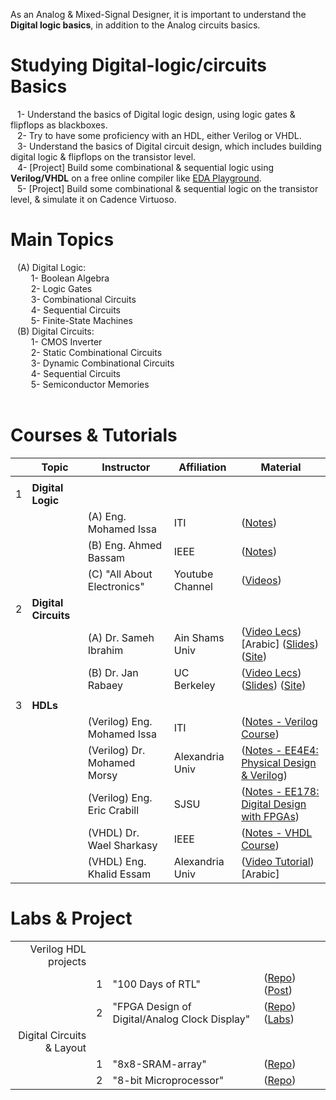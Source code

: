 As an Analog & Mixed-Signal Designer, it is important to understand the **Digital logic basics**, in addition to the Analog circuits basics.
# Studying Digital-logic/circuits Basics
&ensp; 1- Understand the basics of Digital logic design, using logic gates & flipflops as blackboxes.</br>
&ensp; 2- Try to have some proficiency with an HDL, either Verilog or VHDL. </br>
&ensp; 3- Understand the basics of Digital circuit design, which includes building digital logic & flipflops on the transistor level.</br>
&ensp; 4- [Project] Build some combinational & sequential logic using **Verilog/VHDL** on a free online compiler like [EDA Playground](https://www.edaplayground.com/).</br>
&ensp; 5- [Project] Build some combinational & sequential logic on the transistor level, & simulate it on Cadence Virtuoso.</br>

# Main Topics
&ensp; (A) Digital Logic: </br>
&ensp; &ensp; &ensp; 1- Boolean Algebra </br>
&ensp; &ensp; &ensp; 2- Logic Gates </br>
&ensp; &ensp; &ensp; 3- Combinational Circuits </br>
&ensp; &ensp; &ensp; 4- Sequential Circuits </br>
&ensp; &ensp; &ensp; 5- Finite-State Machines </br>
&ensp; (B) Digital Circuits: </br>
&ensp; &ensp; &ensp; 1- CMOS Inverter </br>
&ensp; &ensp; &ensp; 2- Static Combinational Circuits </br>
&ensp; &ensp; &ensp; 3- Dynamic Combinational Circuits </br>
&ensp; &ensp; &ensp; 4- Sequential Circuits </br>
&ensp; &ensp; &ensp; 5- Semiconductor Memories </br>
</br>

# Courses & Tutorials
| | Topic | Instructor | Affiliation | Material |
|---:|---|---|---|---|
|    |   |   |   |   |
|1|**Digital Logic**|  |  |  |
| | |(A) Eng. Mohamed Issa       | ITI             |([Notes](https://drive.google.com/drive/folders/1TPVmoy5FxJYbsq95n7ysuUxRK9ehA6VW?usp=share_link))|
| | |(B) Eng. Ahmed Bassam       | IEEE            | ([Notes](https://drive.google.com/file/d/19huSHc6tJta1eeqKs670tWrgmR-W6Tnb/view?usp=share_link)) |
| | |(C) "All About Electronics" | Youtube Channel | ([Videos](https://youtube.com/playlist?list=PLwjK_iyK4LLBC_so3odA64E2MLgIRKafl)) |
|2|**Digital Circuits**|  |  |  |
| | |(A) Dr. Sameh Ibrahim       | Ain Shams Univ  |([Video Lecs](https://youtube.com/playlist?list=PLJzTGn9q7uHcCo8wONTcukPoE_nO7STPH))[Arabic] ([Slides](https://drive.google.com/drive/folders/1svitO2jR2mw7Qhj1YsiK3i6kyv9A3qZV?usp=share_link)) ([Site](http://www.vlsiacademy.org/digital_crcts.html))|
| | |(B) Dr. Jan Rabaey          | UC Berkeley     |([Video Lecs](https://youtube.com/playlist?list=PLFB6AB660B2B2F7A7)) ([Slides](https://drive.google.com/drive/folders/10hvUT1O2tvxRrzxpA60WKpL2_w9KH395?usp=share_link)) ([Site](http://bwrcs.eecs.berkeley.edu/Classes/icdesign/ee141_s10/schedule.html))|
|    |   |   |   |   |
|3|**HDLs**|  |  |   |
| | |(Verilog) Eng. Mohamed Issa       | ITI             |([Notes - Verilog Course](https://drive.google.com/drive/folders/1wS8QcxMbWTWiK_q0gcCn3uscSdg2j9IC?usp=share_link)) |
| | |(Verilog) Dr. Mohamed Morsy       | Alexandria Univ |([Notes - EE4E4: Physical Design & Verilog](https://drive.google.com/drive/folders/19KeNg4GwuFn7KyXF4NkMh4oWNxikruT-?usp=share_link)) |
| | |(Verilog) Eng. Eric Crabill       | SJSU            |([Notes - EE178: Digital Design with FPGAs](https://drive.google.com/drive/folders/1JvVr4amOXQE0dqAIHVlUzsUnugPQMXc1?usp=share_link)) |
| | |(VHDL) Dr. Wael Sharkasy          | IEEE            |([Notes - VHDL Course](https://drive.google.com/file/d/1GyitpAwikfFxpxDl3ZxkkUD2F8LHVL8C/view?usp=share_link)) |
| | |(VHDL) Eng. Khalid Essam          | Alexandria Univ |([Video Tutorial](https://www.youtube.com/playlist?list=PLSFM7g7ViTRJeN5ifOi6_mE4dMUYft_e4))[Arabic] |

# Labs & Project
|    |   |   |   |   |
|---:|---|---|---|---|
|Verilog HDL projects|||||
||1|"100 Days of RTL"|([Repo](https://github.com/raulbehl/100DaysOfRTL)) ([Post](https://www.linkedin.com/posts/raulbehl_100daysofrtl-100daysofrtl-verilog-activity-6981260188943052800-jyJ9))||
||2|"FPGA Design of Digital/Analog Clock Display"|([Repo](https://github.com/muhammadaldacher/FPGA-Design-of-a-Digital-Analog-Clock-Display-using-Digilent-Basys3-Artix-7)) ([Labs](https://drive.google.com/drive/folders/1JvVr4amOXQE0dqAIHVlUzsUnugPQMXc1))||
|Digital Circuits & Layout|||||
||1|"8x8-SRAM-array"|([Repo](https://github.com/muhammadaldacher/Layout-Design-of-an-8x8-SRAM-array))||
||2|"8-bit Microprocessor"|([Repo](https://github.com/muhammadaldacher/Layout-Design-for-an-8-bit-Microprocessor))||
